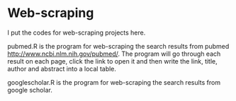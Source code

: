 # Web-scraping

I put the codes for web-scraping projects here.

pubmed.R is the program for web-scraping the search results from pubmed http://www.ncbi.nlm.nih.gov/pubmed/. The program will go through each result on each page, click the link to open it and then write the link, title, author and abstract into a local table. 

googlescholar.R is the program for web-scraping the search results from google scholar. 
